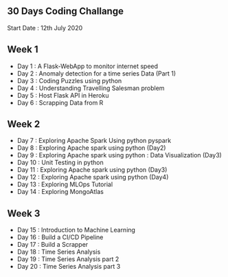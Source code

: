 
## 30 Days Coding Challange 

Start Date : 12th July 2020

Week 1
---
* Day 1  : A Flask-WebApp to monitor internet speed 
* Day 2  : Anomaly detection for a time series Data (Part 1)
* Day 3  : Coding Puzzles using python
* Day 4  : Understanding Travelling Salesman problem
* Day 5  : Host Flask API in Heroku
* Day 6  : Scrapping Data from R

Week 2
---
* Day 7  : Exploring Apache Spark Using python pyspark
* Day 8  : Exploring Apache spark using python (Day2)
* Day 9  : Exploring Apache spark using python : Data Visualization (Day3)
* Day 10 : Unit Testing in python
* Day 11 : Exploring Apache spark using python (Day3)
* Day 12 : Exploring Apache spark using python (Day4)
* Day 13 : Exploring MLOps Tutorial 
* Day 14 : Exploring MongoAtlas 

Week 3
---
* Day 15 : Introduction to Machine Learning
* Day 16 : Build a CI/CD Pipeline 
* Day 17 : Build a Scrapper 
* Day 18 : Time Series Analysis 
* Day 19 : Time Series Analysis part 2
* Day 20 : Time Series Analysis part 3